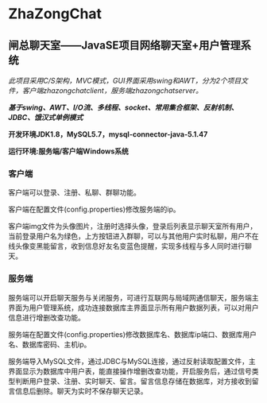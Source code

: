 # ZhaZongChat
## 闸总聊天室——JavaSE项目网络聊天室+用户管理系统

*此项目采用C/S架构，MVC模式，GUI界面采用swing和AWT，分为2个项目文件，客户端zhazongchatclient，服务端zhazongchatserver。*

***基于swing、AWT、I/O流、多线程、socket、常用集合框架、反射机制、JDBC、饿汉式单例模式***

**开发环境JDK1.8，MySQL5.7，mysql-connector-java-5.1.47**

**运行环境:服务端/客户端Windows系统**

### 客户端

  客户端可以登录、注册、私聊、群聊功能。
  
  客户端在配置文件(config.properties)修改服务端的ip。
  
  客户端img文件为头像图片，注册时选择头像，登录后列表显示聊天室所有用户，当前登录用户名为绿色，上方按钮进入群聊，可以与其他用户实时私聊，用户不在线头像变黑能留言，收到信息好友名变蓝色提醒，实现多线程与多人同时进行聊天。

### 服务端

  服务端可以开启聊天服务与关闭服务，可进行互联网与局域网通信聊天，服务端主界面为用户管理系统，成功连接数据库主界面显示所有用户数据列表，可以对用户信息进行增删改查功能。
  
  服务端在配置文件(config.properties)修改数据库名、数据库ip端口、数据库用户名、数据库密码、主机ip。
  
  服务端导入MySQL文件，通过JDBC与MySQL连接，通过反射读取配置文件，主界面显示为数据库中用户表，能直接操作增删改查功能，开启服务后，通过信号类型判断用户登录、注册、实时聊天、留言。留言信息存储在数据库，对方接收到留言信息后删除。聊天为实时不保存聊天记录。

